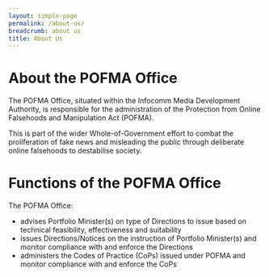 ```yaml
---
layout: simple-page
permalink: /about-us/
breadcrumb: about us
title: About Us
---
```



# About the POFMA Office
The POFMA Office, situated within the Infocomm Media Development Authority, is responsible for the administration of the Protection from Online Falsehoods and Manipulation Act (POFMA). 

This is part of the wider Whole-of-Government effort to combat the proliferation of fake news and misleading the public through deliberate online falsehoods to destabilise society.

# Functions of the POFMA Office 
The POFMA Office: 
- advises Portfolio Minister(s) on type of Directions to issue based on technical feasibility, effectiveness and suitability
- issues Directions/Notices on the instruction of Portfolio Minister(s) and monitor compliance with and enforce the Directions
- administers the Codes of Practice (CoPs) issued under POFMA and monitor compliance with and enforce the CoPs
